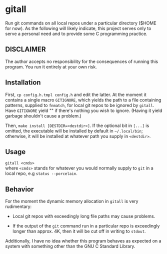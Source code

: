 # gitall
Run git commands on all local repos under a particular directory ($HOME for 
now). As the following will likely indicate, this project serves only to 
serve a personal need and to provide some C programming practice.

## DISCLAIMER
The author accepts no responsibility for the consequences of running this 
program. You run it entirely at your own risk.

## Installation
First, `cp config.h.tmpl config.h` and edit the latter. At the moment it 
contains a single macro `GITIGNORE`, which yields the path to a file 
containing patterns, supplied to `fnmatch`, for local git repos to be 
ignored by `gitall`. Have `GITIGNORE` yield "" if there's nothing you wish 
to ignore. (Having it yield garbage shouldn't cause a problem.)

Then, `make install [DESTDIR=<destdir>]`. If the optional bit in `[...]` is 
omitted, the executable will be installed by default in `~/.local/bin`; 
otherwise, it will be installed at whatever path you supply in `<destdir>`.

## Usage
`gitall <cmds>`\
where `<cmds>` stands for whatever you would normally supply to `git` in a local repo, e.g `status --porcelain`.

## Behavior
For the moment the dynamic memory allocation in `gitall` is very 
rudimentary:

-  Local git repos with exceedingly long file paths may cause problems.

-  If the output of the `git` command run in a particular repo is 
   exceedingly longer than approx. 4K, then it will be cut off in writing 
   to `stdout`.

Additionally, I have no idea whether this program behaves as expected on a 
system with something other than the GNU C Standard Library.
